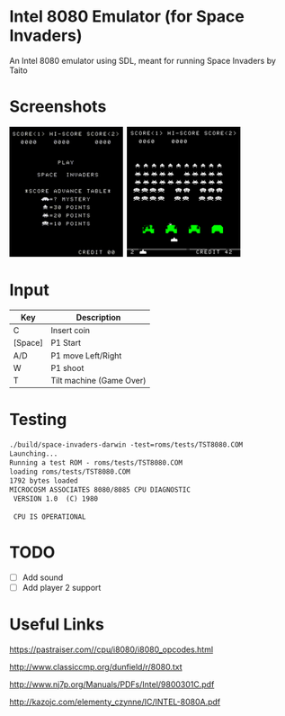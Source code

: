 # Intel 8080 Emulator (for Space Invaders)

An Intel 8080 emulator using SDL, meant for running Space Invaders by Taito

# Screenshots

<img src="https://github.com/dustinbowers/intel8080emu/blob/master/screens/gameplay.gif" width="40%">&nbsp;&nbsp;<img src="https://github.com/dustinbowers/intel8080emu/blob/master/screens/screen2.png" width="40%">

# Input

| Key     	| Description              	|
|---------	|--------------------------	|
|    C    	| Insert coin              	|
| [Space] 	| P1 Start                 	|
|   A/D   	| P1 move Left/Right       	|
|    W    	| P1 shoot                 	|
|    T    	| Tilt machine (Game Over) 	|

# Testing

```
./build/space-invaders-darwin -test=roms/tests/TST8080.COM
Launching...
Running a test ROM - roms/tests/TST8080.COM
loading roms/tests/TST8080.COM
1792 bytes loaded
MICROCOSM ASSOCIATES 8080/8085 CPU DIAGNOSTIC
 VERSION 1.0  (C) 1980

 CPU IS OPERATIONAL
 ```

# TODO

- [ ] Add sound
- [ ] Add player 2 support

# Useful Links
https://pastraiser.com//cpu/i8080/i8080_opcodes.html

http://www.classiccmp.org/dunfield/r/8080.txt

http://www.nj7p.org/Manuals/PDFs/Intel/9800301C.pdf

http://kazojc.com/elementy_czynne/IC/INTEL-8080A.pdf
